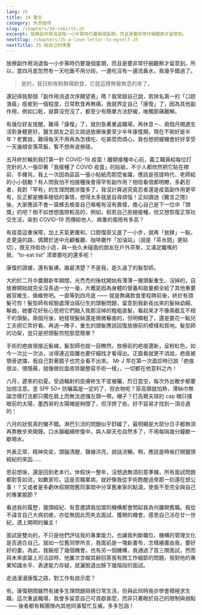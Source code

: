```yaml
---
lang: zh
title: 34 重生
category: 失而復得
slug: /chapters/34-rebirth-zh
excerpt: 放療副作用消退每一小步需時仍要幾個星期，而且是要非常仔細觀察才留意到。
nextSlug: /chapters/35-a-love-letter-to-myself-zh
nextTitle: 35 給自己的情書
---
```


<p class="cn">放療副作用消退每一小步需時仍要幾個星期，而且是要非常仔細觀察才留意到。所以，當四月底忽然有一天吃飯不用分段，一邊吃沒有一邊流鼻水，我幾乎錯過了。
 
<blockquote class="cn">是的，我日盼夜盼無痛飲食，它就這樣無聲無息的來了。</blockquote>
 
<p class="cn">還記得我那個「副作用消退次序願望表」嗎？我常跟自己說，若排名第一的「口腔潰瘍」痊癒到一個程度，日常飲食再無痛，我就界定自己「康復」了，因為其他副作用，例如口乾，就算沒完沒了，都至少有簡單方法舒緩，唯獨那痛難解。
 
<p class="cn">有幾位好友提醒，難得「康復」了，就別急著重返職場，再休息一、兩個月閑適生活對身體更好。醫生朋友之前又說過放療後要至少半年康復期，現在不剛好是半年？老實說，難得每天不用再為怎樣吃、吃甚麼而煩心，我也想把握機會好好享受一天幾頓安落茶飯，暫不想奔波勞碌。
 
<p class="cn">五月終於輪到我打第一針 COVID-19 疫苗！離開接種中心前，義工職員給每位打完針的人一張印著「我接種了 COVID 疫苗」的貼紙，不少人都欣然把它貼在襟前、手機背。我上一次因為區區一張小貼紙而那麼雀躍，應該是孩提時代、老師給的小小鼓勵？有人問我怕不怕接種後會得罕有副作用？相信看倌都明瞭，多虧忍者，我對「罕有」的生理問題涉獵多了。我沒計算過究竟忍者還是疫苗副作用更罕有，反正都是機率極低的事情，想得太多就是自尋煩惱！正如讀過《難言之隱》後，大家應該不會一窩蜂去檢查自己喉嚨有沒有異樣，擔心自己是下一位中「頭獎」的吧？倒不如想想風險較高的，例如，假若自己拒絕接種，但又想恢復正常社交生活，染到 COVID-19 而傳給他人、病重的風險有多高？
 
<p class="cn">有疫苗這重保障，加上天氣更暖和，口腔復原又進了一小步，就再「放肆」一點，走更遠的路，偶爾於途中光顧餐廳、咖啡廳作「加油站」（說是「茶水間」更貼切），既支持街坊小店，與一些久未碰面的朋友在戶外茶聚，又滿足饞嘴的我，“to-eat list” 清單要吃的還多呢！
 
<p class="cn">康復的證據，還有髮膚。誰最清楚？不是我，是久違了的髮型師。
 
<p class="cn">大約於二月中農曆新年期間，光禿禿的後枕開始有薄薄一層頭髮重生。沒掉的，自放療開始就完全沒長過一分一毫，大概是因為身體的營養和能量都全給了其他重要器官維生、做維修吧。一直等到四月底 —— 就是無痛飲食里程碑前後，終於有頭髮可剪！髮型師有經驗處理治癌衍生的頭髮問題，留意到我新長出來的髮絲幼細、鬈曲，她要花好些心思把它們融入我那沒掉的粗粗直髮，看起來才不像兩截互不相干的頭髮。兩個月後，她發現髮絲還是微微鬈曲的，但明顯粗了，還是要花一點兒工夫把它弄好看。再過一陣子，重生的頭髮應該回復放療前的模樣和質地。髮型師的功架，豈只是把頭髮剪短那麼簡單？
 
<p class="cn">手術的疤痕很接近髮線，髮型師也就一目瞭然。放療前的疤痕還新，呈粉紅色，如今一次比一次淡，淡得連近距離也要仔細找才看得出。正面看就更不消說，疤痕被顎骨遮擋，我自己對著鏡子也完全看不出來。 Mr J 早在第一次面診時已說「疤痕很淡、很隱蔽，就像做拉面皮除皺整容手術一樣」，一切都在他意料之內！
 
<p class="cn">六月，遲來的初夏。受過輻射的皮膚終生不宜被曬，烈日當空，每次外出散步都要加倍注意。塗 SPF 50+ 防曬霜是一定的了，但衣物呢？穿高領就怕熱，薄絲巾無論怎樣打法都只擱在肩上而無法遮擋左頸一帶。帽子？打高爾夫球的 cap 帽只擋眼前的太陽，墨西哥的太陽帽是夠闊了，但浮誇了些。好不容易才找到一頂合適的！
 
<p class="cn">六月的狀態真的蠻不錯。淋巴引流的問題似乎舒緩了，最明顯是大部分日子都無須再靠散步來開聲。口水腺繼續修復中，與人聊天也自然多了，不用每隔幾分鐘歇一歇喝水。
 
<p class="cn">外表正常，精神奕奕，頭腦清醒，聲線洪亮，說話流暢。啊，應該是時候打開獵頭經紀的來函......
 
<p class="cn">思前想後，還是回到老本行。休假快一整年，沒想過無須刻意準備，所有面試問題都對答如流，如數家珍。這是否職業病，就好像我從手術甦醒過來那一刻還在想公事！？又或者是多虧休假期間舊同事間中分享舊東家的點滴，使我不至完全與自己的專業脫節？
 
<p class="cn">看過我的履歷，獵頭經紀、有意邀請我加盟的機構都會問起我為何離開舊職。我從不諱言自己大病初癒，亦從無因此而失去面試、獲聘的機會。感恩自己活在廿一世紀，遇上開明的僱主！
 
<p class="cn">面試是雙向的，不只是他們評估我的專業能力，也讓我判斷職位、機構的管理文化是否適合自己。就如一位舊同學所言，我面前是一塊新畫布，怎樣繪畫由我，要好好的畫。為此，我婉拒了幾個機會。也有另一個機構，我通過了首三關面試，然而與未來直屬上司洽談時，他屢次含糊其辭回答我有關工作細節的問題，我對他的專業知識水平、表達能力存疑，就灑脫退出餘下幾階段的面試。
 
<p class="cn">走過漫漫康復之路，對工作有啟示麼？

<p class="cn">有。康復期間雖然有諸多生理問題阻撓日常生活，但與此同時我亦學會積極求生趣。這次重返職場，我會多留意自己可貢獻甚麼，而非只著眼於自己的限制與弱點 —— 後者都有賴團隊內其他同事幫忙互補，多多包涵！